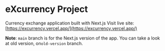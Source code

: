 # eXcurrency Project
Currency exchange application built with Next.js
Visit live site: [https://excurrency.vercel.app/](https://excurrency.vercel.app/)

**Note**: `main` branch is for the Next.js version of the app. You can take a look at old version, on`old-version` branch.